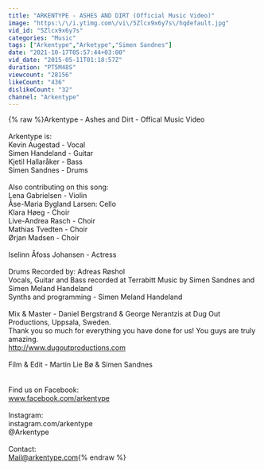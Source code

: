 ```yaml
---
title: "ARKENTYPE - ASHES AND DIRT (Official Music Video)"
image: "https:\/\/i.ytimg.com\/vi\/5Zlcx9x6y7s\/hqdefault.jpg"
vid_id: "5Zlcx9x6y7s"
categories: "Music"
tags: ["Arkentype","Arketype","Simen Sandnes"]
date: "2021-10-17T05:57:44+03:00"
vid_date: "2015-05-11T01:18:57Z"
duration: "PT5M48S"
viewcount: "28156"
likeCount: "436"
dislikeCount: "32"
channel: "Arkentype"
---
```

{% raw %}Arkentype - Ashes and Dirt - Offical Music Video<br /><br />Arkentype is:<br />Kevin Augestad - Vocal<br />Simen Handeland - Guitar<br />Kjetil Hallaråker - Bass<br />Simen Sandnes - Drums<br /><br />Also contributing on this song: <br />Lena Gabrielsen - Violin<br />Åse-Maria Bygland Larsen: Cello<br />Klara Høeg - Choir<br />Live-Andrea Rasch - Choir<br />Mathias Tvedten - Choir<br />Ørjan Madsen - Choir<br /><br />Iselinn Åfoss Johansen - Actress<br /><br />Drums Recorded by: Adreas Røshol<br />Vocals, Guitar and Bass recorded at Terrabitt Music by Simen Sandnes and Simen Meland Handeland<br />Synths and programming - Simen Meland Handeland<br /><br />Mix &amp; Master - Daniel Bergstrand &amp; George Nerantzis at Dug Out Productions, Uppsala, Sweden. <br />Thank you so much for everything you have done for us! You guys are truly amazing. <br /><a rel="nofollow" target="blank" href="http://www.dugoutproductions.com">http://www.dugoutproductions.com</a><br /><br />Film &amp; Edit - Martin Lie Bø &amp; Simen Sandnes<br /><br /><br />Find us on Facebook: <br />www.facebook.com/arkentype<br /><br />Instagram: <br />instagram.com/arkentype <br />@Arkentype<br /><br />Contact: <br />Mail@arkentype.com{% endraw %}
